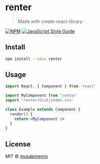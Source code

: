 # renter

> Made with create-react-library

[![NPM](https://img.shields.io/npm/v/renter.svg)](https://www.npmjs.com/package/renter) [![JavaScript Style Guide](https://img.shields.io/badge/code_style-standard-brightgreen.svg)](https://standardjs.com)

## Install

```bash
npm install --save renter
```

## Usage

```jsx
import React, { Component } from 'react'

import MyComponent from 'renter'
import 'renter/dist/index.css'

class Example extends Component {
  render() {
    return <MyComponent />
  }
}
```

## License

MIT © [musabmemis](https://github.com/musabmemis)
